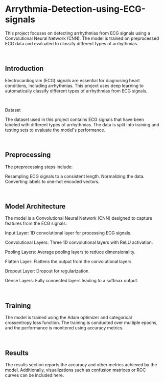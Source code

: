 # Arrythmia-Detection-using-ECG-signals
This project focuses on detecting arrhythmias from ECG signals using a Convolutional Neural Network (CNN). The model is trained on preprocessed ECG data and evaluated to classify different types of arrhythmias.

<br/>

## Introduction

Electrocardiogram (ECG) signals are essential for diagnosing heart conditions, including arrhythmias. This project uses deep learning to automatically classify different types of arrhythmias from ECG signals.

<br/>

Dataset

The dataset used in this project contains ECG signals that have been labeled with different types of arrhythmias. The data is split into training and testing sets to evaluate the model's performance.

<br/>

## Preprocessing

The preprocessing steps include:

Resampling ECG signals to a consistent length.
Normalizing the data.
Converting labels to one-hot encoded vectors.

<br/>

## Model Architecture

The model is a Convolutional Neural Network (CNN) designed to capture features from the ECG signals:

Input Layer: 1D convolutional layer for processing ECG signals.

Convolutional Layers: Three 1D convolutional layers with ReLU activation.

Pooling Layers: Average pooling layers to reduce dimensionality.

Flatten Layer: Flattens the output from the convolutional layers.

Dropout Layer: Dropout for regularization.

Dense Layers: Fully connected layers leading to a softmax output.

<br/>

## Training

The model is trained using the Adam optimizer and categorical crossentropy loss function. The training is conducted over multiple epochs, and the performance is monitored using accuracy metrics.

<br/>

## Results

The results section reports the accuracy and other metrics achieved by the model. Additionally, visualizations such as confusion matrices or ROC curves can be included here.
